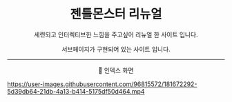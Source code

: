 <h1 align = 'center'> 젠틀몬스터 리뉴얼</h1>

<p align = 'center'> 세련되고 인터렉티브한 느낌을 주고싶어 리뉴얼 한 사이트 입니다.</p>

<p align = 'center'> 서브페이지가 구현되어 있는 사이트 입니다. </p>

---

<p align = 'center'> 📌 인덱스 화면</p>

https://user-images.githubusercontent.com/96815572/181672292-5d39db64-21db-4a13-b414-5175df50d464.mp4
